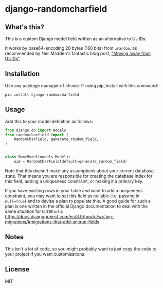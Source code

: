 # django-randomcharfield

## What's this?

This is a custom Django model field written as an alternative to UUIDs.

It works by base64-encoding 20 bytes (160 bits) from `urandom`, as recommended by Neil Madden's fantastic blog post, ["Moving away from UUIDs"](https://neilmadden.blog/2018/08/30/moving-away-from-uuids/)

## Installation

Use any package manager of choice. If using pip, install with this command:

```
pip install django-randomcharfield
```

## Usage

Add this to your model definition as follows:

```python
from django.db import models
from randomcharfield import (
    RandomCharField, generate_random_field,
)


class SomeModel(models.Model):
    uid = RandomCharField(default=generate_random_field)
```

Note that this doesn't make any assumptions about your current database state. That means you are responsible for creating the database index for this field, adding a uniqueness constraint, or making it a primary key.

If you have existing rows in your table and want to add a uniqueness constraint, you may want to set this field as nullable (i.e. passing in `null=True`) and to devise a plan to populate this. A good guide for such a plan is one written in the official Django documentation to deal with the same situation for `UUIDField`: https://docs.djangoproject.com/en/3.0/howto/writing-migrations/#migrations-that-add-unique-fields

## Notes

This isn't a lot of code, so you might probably want to just copy the code to your project if you want customisations.

## License

MIT
